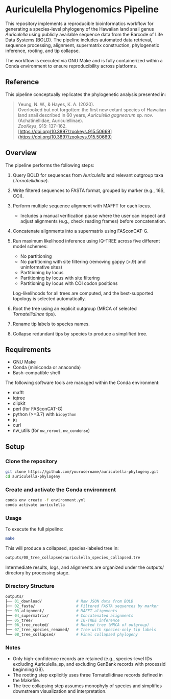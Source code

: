 # Auriculella Phylogenomics Pipeline

This repository implements a reproducible bioinformatics workflow for generating a species-level phylogeny of the Hawaiian land snail genus *Auriculella* using publicly available sequence data from the Barcode of Life Data Systems (BOLD). The pipeline includes automated data retrieval, sequence processing, alignment, supermatrix construction, phylogenetic inference, rooting, and tip collapse.

The workflow is executed via GNU Make and is fully containerized within a Conda environment to ensure reproducibility across platforms.

## Reference

This pipeline conceptually replicates the phylogenetic analysis presented in:

> Yeung, N. W., & Hayes, K. A. (2020).  
> Overlooked but not forgotten: the first new extant species of Hawaiian land snail described in 60 years, *Auriculella gagneorum* sp. nov. (Achatinellidae, Auriculellinae).  
> *ZooKeys*, 915: 137–162.  
> [https://doi.org/10.3897/zookeys.915.50669](https://doi.org/10.3897/zookeys.915.50669)

## Overview

The pipeline performs the following steps:

1. Query BOLD for sequences from *Auriculella* and relevant outgroup taxa (*Tornatellidinae*).
2. Write filtered sequences to FASTA format, grouped by marker (e.g., 16S, COI).
3. Perform multiple sequence alignment with MAFFT for each locus.
    - Includes a manual verification pause where the user can inspect and adjust alignments (e.g., check reading frames) before concatenation.
4. Concatenate alignments into a supermatrix using FASconCAT-G.
5. Run maximum likelihood inference using IQ-TREE across five different model schemes:

    * No partitioning
    * No partitioning with site filtering (removing gappy (>.9) and uninformative sites)
    * Partitioning by locus
    * Partitioning by locus with site filtering
    * Partitioning by locus with COI codon positions

    Log-likelihoods for all trees are computed, and the best-supported topology is selected automatically.

6. Root the tree using an explicit outgroup (MRCA of selected *Tornatellidinae* tips).
7. Rename tip labels to species names.
8. Collapse redundant tips by species to produce a simplified tree.

## Requirements

- GNU Make
- Conda (miniconda or anaconda)
- Bash-compatible shell

The following software tools are managed within the Conda environment:

- mafft
- iqtree
- clipkit
- perl (for FASconCAT-G)
- python (>=3.7) with `biopython`
- jq
- curl
- nw_utils (for `nw_reroot`, `nw_condense`)

## Setup

### Clone the repository

```bash
git clone https://github.com/yourusername/auriculella-phylogeny.git
cd auriculella-phylogeny
```

### Create and activate the Conda environment
```bash
conda env create -f environment.yml
conda activate auriculella
```

### Usage
To execute the full pipeline:

```bash
make
```

This will produce a collapsed, species-labeled tree in:

```bash
outputs/08_tree_collapsed/auriculella_species_collapsed.tre
```

Intermediate results, logs, and alignments are organized under the outputs/ directory by processing stage.

### Directory Structure
```graphql
outputs/
├── 01_download/               # Raw JSON data from BOLD
├── 02_fasta/                  # Filtered FASTA sequences by marker
├── 03_alignment/              # MAFFT alignments
├── 04_supermatrix/            # Concatenated alignments
├── 05_tree/                   # IQ-TREE inference
├── 06_tree_rooted/            # Rooted tree (MRCA of outgroup)
├── 07_tree_species_renamed/   # Tree with species-only tip labels
└── 08_tree_collapsed/         # Final collapsed phylogeny
```

### Notes
* Only high-confidence records are retained (e.g., species-level IDs excluding Auriculella_sp, and excluding GenBank records with processid beginning GB).
* The rooting step explicitly uses three Tornatellidinae records defined in the Makefile.
* The tree collapsing step assumes monophyly of species and simplifies downstream visualization and interpretation.
